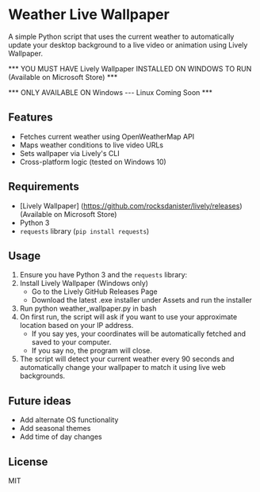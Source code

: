 # Weather Live Wallpaper

A simple Python script that uses the current weather to automatically update your desktop background to a live video or animation using Lively Wallpaper.

*** YOU MUST HAVE Lively Wallpaper INSTALLED ON WINDOWS TO RUN (Available on Microsoft Store) ***

*** ONLY AVAILABLE ON Windows --- Linux Coming Soon ***

## Features
- Fetches current weather using OpenWeatherMap API
- Maps weather conditions to live video URLs
- Sets wallpaper via Lively's CLI
- Cross-platform logic (tested on Windows 10)

## Requirements
- [Lively Wallpaper] (https://github.com/rocksdanister/lively/releases) (Available on Microsoft Store)
- Python 3
- `requests` library (`pip install requests`)

## Usage
1. Ensure you have Python 3 and the `requests` library:
2. Install Lively Wallpaper (Windows only)
   - Go to the Lively GitHub Releases Page
   - Download the latest .exe installer under Assets and run the installer
4. Run python weather_wallpaper.py in bash
5. On first run, the script will ask if you want to use your approximate location based on your IP address.
	- If you say yes, your coordinates will be automatically fetched and saved to your computer.
   - If you say no, the program will close.
7. The script will detect your current weather every 90 seconds and automatically change your wallpaper to match it using live web backgrounds.

## Future ideas
- Add alternate OS functionality
- Add seasonal themes
- Add time of day changes

## License
MIT
